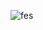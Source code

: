 ![fes](https://cloud.githubusercontent.com/assets/14106662/16491838/62cd28e0-3ed7-11e6-963e-693cb03b57ce.jpg)
